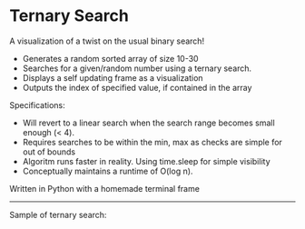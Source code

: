 # Ternary Search
A visualization of a twist on the usual binary search! 
- Generates a random sorted array of size 10-30
- Searches for a given/random number using a ternary search.
- Displays a self updating frame as a visualization
- Outputs the index of specified value, if contained in the array

Specifications: 

- Will revert to a linear search when the search range becomes small enough (< 4).
- Requires searches to be within the min, max as checks are simple for out of bounds
- Algoritm runs faster in reality. Using time.sleep for simple visibility
- Conceptually maintains a runtime of O(log n).

Written in Python with a homemade terminal frame

---

Sample of ternary search: 